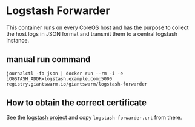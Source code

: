 # Logstash Forwarder

This container runs on every CoreOS host and has the purpose to collect the host
logs in JSON format and transmit them to a central logstash instance.

## manual run command

`journalctl -fo json | docker run --rm -i -e LOGSTASH_ADDR=logstash.example.com:5000 registry.giantswarm.io/giantswarm/logstash-forwarder`

## How to obtain the correct certificate

See the [logstash project](https://github.com/giantswarm/logstash) and copy `logstash-forwarder.crt` from there.
